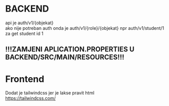 
# BACKEND
api je auth/v1/{objekat}\
ako nije potreban auth onda je auth/v1/{role}/{objekat} npr auth/v1/student/1 za get student id 1
## !!!ZAMJENI APLICATION.PROPERTIES U BACKEND/SRC/MAIN/RESOURCES!!!
# Frontend
Dodat je tailwindcss jer je lakse pravit html\
https://tailwindcss.com/
